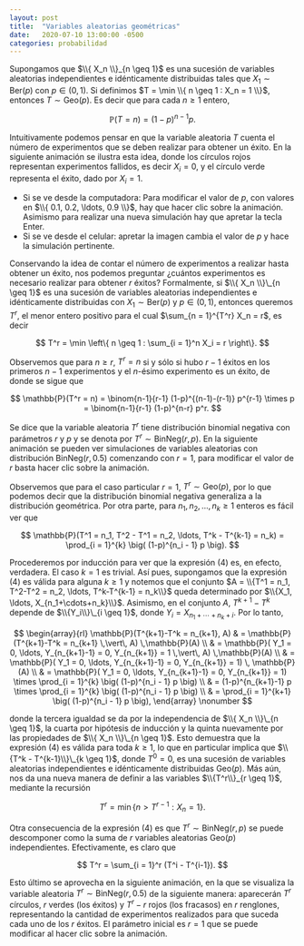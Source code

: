```yaml
---
layout: post
title:  "Variables aleatorias geométricas"
date:   2020-07-10 13:00:00 -0500
categories: probabilidad
---
```


Supongamos que $\\{ X_n \\}_{n \geq 1}$ es una sucesión de variables aleatorias independientes e idénticamente distribuidas tales que $X_1 \sim \mathrm{Ber}(p)$ con $p \in (0,1)$. Si definimos $T = \min \\{ n \geq 1 : X_n = 1 \\}$, entonces $T \sim \mathrm{Geo}(p)$. Es decir que para cada $n \geq 1$ entero,

$$ \mathbb{P}(T = n) = (1-p)^{n-1} p. $$

Intuitivamente podemos pensar en que la variable aleatoria $T$ cuenta el número de experimentos que se deben realizar para obtener un éxito. En la siguiente animación se ilustra esta idea, donde los círculos rojos representan experimentos fallidos, es decir $X_i = 0$, y el círculo verde representa el éxito, dado por $X_i = 1$.
- Si se ve desde la computadora: Para modificar el valor de $p$, con valores en $\\{ 0.1, 0.2, \ldots, 0.9 \\}$, hay que hacer clic sobre la animación. Asimismo para realizar una nueva simulación hay que apretar la tecla Enter.
- Si se ve desde el celular: apretar la imagen cambia el valor de $p$ y hace la simulación pertinente.

<canvas data-src="/sketches/geometric/geometric.pde"></canvas>

Conservando la idea de contar el número de experimentos a realizar hasta obtener un éxito, nos podemos preguntar ¿cuántos experimentos es necesario realizar para obtener $r$ éxitos? Formalmente, si $\\{ X_n \\}\_{n \geq 1}$ es una sucesión de variables aleatorias independientes e idénticamente distribuidas con $X_1 \sim \mathrm{Ber}(p)$ y $p \in (0,1)$, entonces queremos $T^r$, el menor entero positivo para el cual $\sum_{n = 1}^{T^r} X_n = r$, es decir

$$
T^r = \min \left\{ n \geq 1 : \sum_{i = 1}^n X_i = r \right\}.
$$

Observemos que para $n \geq r$, $T^r = n$ si y sólo si hubo $r-1$ éxitos en los primeros $n-1$ experimentos y el $n$-ésimo experimento es un éxito, de donde se sigue que

$$
\mathbb{P}(T^r = n) = \binom{n-1}{r-1} (1-p)^{(n-1)-(r-1)} p^{r-1} \times p = \binom{n-1}{r-1} (1-p)^{n-r} p^r.
$$

Se dice que la variable aleatoria $T^r$ tiene distribución binomial negativa con parámetros $r$ y $p$ y se denota por $T^r \sim \mathrm{BinNeg}(r, p)$. En la siguiente animación se pueden ver simulaciones de variables aleatorias con distribución $\mathrm{BinNeg}(r, 0.5)$ comenzando con $r = 1$, para modificar el valor de $r$ basta hacer clic sobre la animación.

<canvas data-src="/sketches/binneg2/binneg2.pde"></canvas>

Observemos que para el caso particular $r = 1$, $T^r \sim \mathrm{Geo}(p)$, por lo que podemos decir que la distribución binomial negativa generaliza a la distribución geométrica. Por otra parte, para $n_1, n_2, \ldots, n_k \geq 1$ enteros es fácil ver que

$$
\mathbb{P}(T^1 = n_1, T^2 - T^1 = n_2, \ldots,  T^k - T^{k-1} = n_k) = \prod_{i = 1}^{k} \big( (1-p)^{n_i - 1} p \big).
$$

Procederemos por inducción para ver que la expresión (4) es, en efecto, verdadera. El caso $k = 1$ es trivial. Así pues, supongamos que la expresión (4) es válida para alguna $k \geq 1$ y notemos que el conjunto $A = \\{T^1 = n_1, T^2-T^2 = n_2, \ldots, T^k-T^{k-1} = n_k\\}$ queda determinado por $\\{X_1, \ldots, X_{n_1+\cdots+n_k}\\}$. Asimismo, en el conjunto $A$, $T^{k+1} - T^k$ depende de $\\{Y_i\\}\_{i \geq 1}$, donde $Y_i = X_{n_1+\cdots+n_k+i}$. Por lo tanto,

$$
\begin{array}{rl}
\mathbb{P}(T^{k+1}-T^k = n_{k+1}, A) & = \mathbb{P}(T^{k+1}-T^k = n_{k+1} \,\vert\, A) \,\mathbb{P}(A) \\
& = \mathbb{P}( Y_1 = 0, \ldots, Y_{n_{k+1}-1} = 0, Y_{n_{k+1}} = 1 \,\vert\, A) \,\mathbb{P}(A) \\
& = \mathbb{P}( Y_1 = 0, \ldots, Y_{n_{k+1}-1} = 0, Y_{n_{k+1}} = 1) \, \mathbb{P}(A) \\
& = \mathbb{P}( Y_1 = 0, \ldots, Y_{n_{k+1}-1} = 0, Y_{n_{k+1}} = 1) \times \prod_{i = 1}^{k} \big( (1-p)^{n_i - 1} p \big) \\
& = (1-p)^{n_{k+1}-1} p \times \prod_{i = 1}^{k} \big( (1-p)^{n_i - 1} p \big) \\
& = \prod_{i = 1}^{k+1} \big( (1-p)^{n_i - 1} p \big),
\end{array} \nonumber
$$

donde la tercera igualdad se da por la independencia de $\\{ X_n \\}\_{n \geq 1}$, la cuarta por hipótesis de inducción y la quinta nuevamente por las propiedades de $\\{ X_n \\}\_{n \geq 1}$. Esto demuestra que la expresión (4) es válida para toda $k \geq 1$, lo que en particular implica que $\\{T^k - T^{k-1}\\}\_{k \geq 1}$, donde $T^0 = 0$, es una sucesión de variables aleatorias independientes e idénticamente distribuidas $\mathrm{Geo}(p)$. Más aún, nos da una nueva manera de definir a las variables $\\{T^r\\}_{r \geq 1}$, mediante la recursión

$$
T^r = \min \{n > T^{r-1} : X_n = 1\}.
$$

Otra consecuencia de la expresión (4) es que $T^r \sim \mathrm{BinNeg}(r,p)$ se puede descomponer como la suma de $r$ variables aleatorias $\mathrm{Geo}(p)$ independientes. Efectivamente, es claro que

$$
T^r = \sum_{i = 1}^r (T^i - T^{i-1}).
$$

Esto último se aprovecha en la siguiente animación, en la que se visualiza la variable aleatoria $T^r \sim \mathrm{BinNeg}(r,0.5)$ de la siguiente manera: aparecerán $T^r$ círculos, $r$ verdes (los éxitos) y $T^r-r$ rojos (los fracasos) en $r$ renglones, representando la cantidad de experimentos realizados para que suceda cada uno de los $r$ éxitos. El parámetro inicial es $r = 1$ que se puede modificar al hacer clic sobre la animación.

<canvas data-src="/sketches/binneg/binneg.pde"></canvas>
